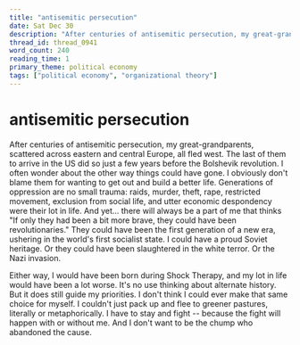 ```yaml
---
title: "antisemitic persecution"
date: Sat Dec 30
description: "After centuries of antisemitic persecution, my great-grandparents, scattered across eastern and central Europe, all fled west."
thread_id: thread_0941
word_count: 240
reading_time: 1
primary_theme: political economy
tags: ["political economy", "organizational theory"]
---
```


# antisemitic persecution

After centuries of antisemitic persecution, my great-grandparents, scattered across eastern and central Europe, all fled west. The last of them to arrive in the US did so just a few years before the Bolshevik revolution. I often wonder about the other way things could have gone. I obviously don't blame them for wanting to get out and build a better life. Generations of oppression are no small trauma: raids, murder, theft, rape, restricted movement, exclusion from social life, and utter economic despondency were their lot in life. And yet... there will always be a part of me that thinks "If only they had been a bit more brave, they could have been revolutionaries." They could have been the first generation of a new era, ushering in the world's first socialist state. I could have a proud Soviet heritage. Or they could have been slaughtered in the white terror. Or the Nazi invasion.

Either way, I would have been born during Shock Therapy, and my lot in life would have been a lot worse. It's no use thinking about alternate history. But it does still guide my priorities. I don't think I could ever make that same choice for myself. I couldn't just pack up and flee to greener pastures, literally or metaphorically. I have to stay and fight -- because the fight will happen with or without me. And I don't want to be the chump who abandoned the cause.